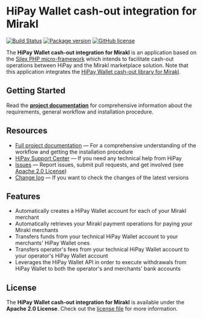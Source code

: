 # HiPay Wallet cash-out integration for Mirakl

[![Build Status](https://circleci.com/gh/hipay/hipay-wallet-cashout-mirakl-integration/tree/master.svg?style=shield)](https://circleci.com/gh/hipay/hipay-wallet-cashout-mirakl-integration/tree/master) [![Package version](https://img.shields.io/packagist/v/hipay/hipay-wallet-cashout-mirakl-integration.svg)](https://packagist.org/packages/hipay/hipay-wallet-cashout-mirakl-integration) [![GitHub license](https://img.shields.io/badge/license-Apache%202-blue.svg)](https://raw.githubusercontent.com/hipay/hipay-wallet-cashout-mirakl-integration/master/LICENSE.md)

The **HiPay Wallet cash-out integration for Mirakl** is an application based on the [Silex PHP micro-framework][silex] which intends to facilitate cash-out operations between HiPay and the Mirakl marketplace solution.
Note that this application integrates the [HiPay Wallet cash-out library for Mirakl][repo-lib].

## Getting Started

Read the **[project documentation][doc-home]** for comprehensive information about the requirements, general workflow and installation procedure.

## Resources
- [Full project documentation][doc-home] — For a comprehensive understanding of the workflow and getting the installation procedure
- [HiPay Support Center][hipay-help] — If you need any technical help from HiPay
- [Issues][project-issues] — Report issues, submit pull requests, and get involved (see [Apache 2.0 License][project-license])
- [Change log][project-changelog] — If you want to check the changes of the latest versions

## Features

- Automatically creates a HiPay Wallet account for each of your Mirakl merchant
- Automatically retrieves your Mirakl payment operations for paying your Mirakl merchants
- Transfers funds from your technical HiPay Wallet account to your merchants' HiPay Wallet ones
- Transfers operator's fees from your technical HiPay Wallet account to your operator's HiPay Wallet account
- Leverages the HiPay Wallet API in order to execute withdrawals from HiPay Wallet to both the operator's and merchants' bank accounts

## License

The **HiPay Wallet cash-out integration for Mirakl** is available under the **Apache 2.0 License**. Check out the [license file][project-license] for more information.

[doc-home]: https://github.com/hipay/hipay-wallet-cashout-mirakl-integration/wiki

[hipay-help]: http://help.hipay.com

[project-issues]: https://github.com/hipay/hipay-wallet-cashout-mirakl-integration/issues
[project-license]: https://github.com/hipay/hipay-wallet-cashout-mirakl-integration/blob/master/LICENSE.md
[project-changelog]: https://github.com/hipay/hipay-wallet-cashout-mirakl-integration/blob/master/CHANGELOG.md

[silex]: http://silex.sensiolabs.org/
[repo-lib]: https://github.com/hipay/hipay-wallet-cashout-mirakl-library